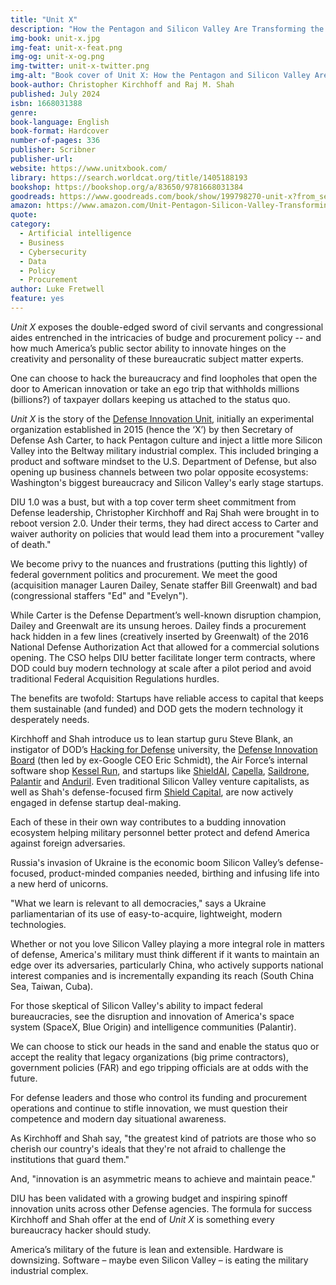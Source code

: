 ```yaml
---
title: "Unit X"
description: "How the Pentagon and Silicon Valley Are Transforming the Future of War"
img-book: unit-x.jpg
img-feat: unit-x-feat.png
img-og: unit-x-og.png
img-twitter: unit-x-twitter.png
img-alt: "Book cover of Unit X: How the Pentagon and Silicon Valley Are Transforming the Future of War"
book-author: Christopher Kirchhoff and Raj M. Shah
published: July 2024
isbn: 1668031388
genre: 
book-language: English
book-format: Hardcover
number-of-pages: 336
publisher: Scribner
publisher-url: 
website: https://www.unitxbook.com/
library: https://search.worldcat.org/title/1405188193
bookshop: https://bookshop.org/a/83650/9781668031384
goodreads: https://www.goodreads.com/book/show/199798270-unit-x?from_search=true&from_srp=true&qid=GKtffNpn0h&rank=1
amazon: https://www.amazon.com/Unit-Pentagon-Silicon-Valley-Transforming/dp/B0CSGZBG52/ref=sr_1_1?crid=2JQCV3YN16OF4&dib=eyJ2IjoiMSJ9.tHgFpmCgsCsgqH8EuaqUOg.e5oZbMEYo9SkLfjdLX_lfowt1JAR7qrwfT6HEoRHodU&dib_tag=se&keywords=Unit+X%3A+How+the+Pentagon+and+Silicon+Valley+Are+Transforming+the+Future+of+War&qid=1727317093&sprefix=unit+x+how+the+pentagon+and+silicon+valley+are+transforming+the+future+of+war%2Caps%2C134&sr=8-1
quote: 
category:
  - Artificial intelligence
  - Business
  - Cybersecurity
  - Data
  - Policy
  - Procurement
author: Luke Fretwell
feature: yes
---
```


*Unit X* exposes the double-edged sword of civil servants and congressional aides entrenched in the intricacies of budge and procurement policy -- and how much America’s public sector ability to innovate hinges on the creativity and personality of these bureaucratic subject matter experts.

One can choose to hack the bureaucracy and find loopholes that open the door to American innovation or take an ego trip that withholds millions (billions?) of taxpayer dollars keeping us attached to the status quo.

*Unit X* is the story of the [Defense Innovation Unit](https://www.diu.mil/), initially an experimental organization established in 2015 (hence the ‘X’) by then Secretary of Defense Ash Carter, to hack Pentagon culture and inject a little more Silicon Valley into the Beltway military industrial complex. This included bringing a product and software mindset to the U.S. Department of Defense, but also opening up business channels between two polar opposite ecosystems: Washington's biggest bureaucracy and Silicon Valley's early stage startups.

DIU 1.0 was a bust, but with a top cover term sheet commitment from Defense leadership, Christopher Kirchhoff and Raj Shah were brought in to reboot version 2.0. Under their terms, they had direct access to Carter and waiver authority on policies that would lead them into a procurement "valley of death."

We become privy to the nuances and frustrations (putting this lightly) of federal government politics and procurement. We meet the good (acquisition manager Lauren Dailey, Senate staffer Bill Greenwalt) and bad (congressional staffers "Ed" and "Evelyn").

While Carter is the Defense Department’s well-known disruption champion, Dailey and Greenwalt are its unsung heroes. Dailey finds a procurement hack hidden in a few lines (creatively inserted by Greenwalt) of the 2016 National Defense Authorization Act that allowed for a commercial solutions opening. The CSO helps DIU better facilitate longer term contracts, where DOD could buy modern technology at scale after a pilot period and avoid traditional Federal Acquisition Regulations hurdles.

The benefits are twofold: Startups have reliable access to capital that keeps them sustainable (and funded) and DOD gets the modern technology it desperately needs.

Kirchhoff and Shah introduce us to lean startup guru Steve Blank, an instigator of DOD’s [Hacking for Defense](https://www.h4d.us/) university, the [Defense Innovation Board](https://innovation.defense.gov/) (then led by ex-Google CEO Eric Schmidt), the Air Force’s internal software shop [Kessel Run](https://kesselrun.af.mil/), and startups like [ShieldAI](https://shield.ai/), [Capella](https://www.capellaspace.com/), [Saildrone](https://www.saildrone.com/), [Palantir](https://www.palantir.com/) and [Anduril](https://www.anduril.com/). Even traditional Silicon Valley venture capitalists, as well as Shah's defense-focused firm [Shield Capital](https://shieldcap.com/), are now actively engaged in defense startup deal-making.

Each of these in their own way contributes to a budding innovation ecosystem helping military personnel better protect and defend America against foreign adversaries.

Russia's invasion of Ukraine is the economic boom Silicon Valley’s defense-focused, product-minded companies needed, birthing and infusing life into a new herd of unicorns.

"What we learn is relevant to all democracies," says a Ukraine parliamentarian of its use of easy-to-acquire, lightweight, modern technologies.

Whether or not you love Silicon Valley playing a more integral role in matters of defense, America's military must think different if it wants to maintain an edge over its adversaries, particularly China, who actively supports national interest companies and is incrementally expanding its reach (South China Sea, Taiwan, Cuba).

For those skeptical of Silicon Valley's ability to impact federal bureaucracies, see the disruption and innovation of America's space system (SpaceX, Blue Origin) and intelligence communities (Palantir).

We can choose to stick our heads in the sand and enable the status quo or accept the reality that legacy organizations (big prime contractors), government policies (FAR) and ego tripping officials are at odds with the future.

For defense leaders and those who control its funding and procurement operations and continue to stifle innovation, we must question their competence  and modern day situational awareness.

As Kirchhoff and Shah say, "the greatest kind of patriots are those who so cherish our country's ideals that they're not afraid to challenge the institutions that guard them."

And, "innovation is an asymmetric means to achieve and maintain peace."

DIU has been validated with a growing budget and inspiring spinoff innovation units across other Defense agencies. The formula for success Kirchhoff and Shah offer at the end of *Unit X* is something every bureaucracy hacker should study.

America’s military of the future is lean and extensible. Hardware is downsizing. Software – maybe even Silicon Valley – is eating the military industrial complex.
